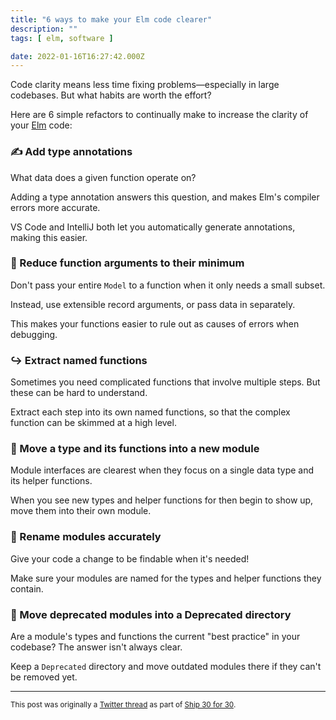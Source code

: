 ```yaml
---
title: "6 ways to make your Elm code clearer"
description: ""
tags: [ elm, software ]

date: 2022-01-16T16:27:42.000Z
---
```


Code clarity means less time fixing problems—especially in large codebases. But what habits are worth the effort? 

Here are 6 simple refactors to continually make to increase the clarity of your [Elm](https://twitter.com/elmlang) code:

### ✍️ Add type annotations

What data does a given function operate on?

Adding a type annotation answers this question, and makes Elm's compiler errors more accurate.

VS Code and IntelliJ both let you automatically generate annotations, making this easier.

### 🐜 Reduce function arguments to their minimum

Don't pass your entire `Model` to a function when it only needs a small subset.

Instead, use extensible record arguments, or pass data in separately.

This makes your functions easier to rule out as causes of errors when debugging.

### ↪️ Extract named functions

Sometimes you need complicated functions that involve multiple steps. But these can be hard to understand.

Extract each step into its own named functions, so that the complex function can be skimmed at a high level.

### 🌱 Move a type and its functions into a new module

Module interfaces are clearest when they focus on a single data type and its helper functions.

When you see new types and helper functions for then begin to show up, move them into their own module.

### 🎯 Rename modules accurately

Give your code a change to be findable when it's needed!

Make sure your modules are named for the types and helper functions they contain.

### 🚫 Move deprecated modules into a Deprecated directory

Are a module's types and functions the current "best practice" in your codebase? The answer isn't always clear.

Keep a `Deprecated` directory and move outdated modules there if they can't be removed yet.

---

<small>This post was originally a [Twitter thread](https://twitter.com/DuncanMalashock/status/1482751423255351302) as part of [Ship 30 for 30](https://www.ship30for30.com/).</small>